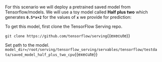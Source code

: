 For this scenario we will deploy a pretrained saved model from Tensorflow/models. We will use a toy model called **Half plus two** which generates  **`0.5*x+2`** for the values of **`x`** we provide for prediction:

To get this model, first clone the TensorFlow Serving repo.

`git clone https://github.com/tensorflow/serving`{{execute}}

Set path to the model.
`model_dir=/root/serving/tensorflow_serving/servables/tensorflow/testdata/saved_model_half_plus_two_cpu`{{execute}}
